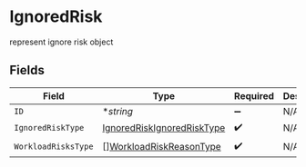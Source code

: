 # IgnoredRisk

represent ignore risk object


## Fields

| Field                                                                           | Type                                                                            | Required                                                                        | Description                                                                     |
| ------------------------------------------------------------------------------- | ------------------------------------------------------------------------------- | ------------------------------------------------------------------------------- | ------------------------------------------------------------------------------- |
| `ID`                                                                            | **string*                                                                       | :heavy_minus_sign:                                                              | N/A                                                                             |
| `IgnoredRiskType`                                                               | [IgnoredRiskIgnoredRiskType](../../models/shared/ignoredriskignoredrisktype.md) | :heavy_check_mark:                                                              | N/A                                                                             |
| `WorkloadRisksType`                                                             | [][WorkloadRiskReasonType](../../models/shared/workloadriskreasontype.md)       | :heavy_check_mark:                                                              | N/A                                                                             |